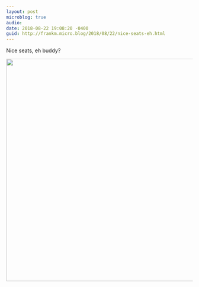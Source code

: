 ```yaml
---
layout: post
microblog: true
audio: 
date: 2018-08-22 19:08:20 -0400
guid: http://frankm.micro.blog/2018/08/22/nice-seats-eh.html
---
```

Nice seats, eh buddy?

<img src="http://frankmcpherson.blog/uploads/2018/d642868758.jpg" width="600" height="600" />
